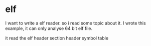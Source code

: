 elf
===
I want to write a elf reader. so i read some topic about it.
I wrote this example, it can only analyse 64 bit elf file.

it read the
       elf header
       section header
       symbol table
